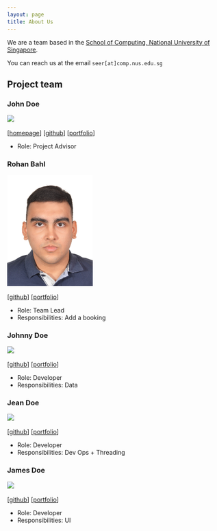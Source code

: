 ```yaml
---
layout: page
title: About Us
---
```


We are a team based in the [School of Computing, National University of Singapore](http://www.comp.nus.edu.sg).

You can reach us at the email `seer[at]comp.nus.edu.sg`

## Project team

### John Doe

<img src="images/johndoe.png" width="200px">

[[homepage](http://www.comp.nus.edu.sg/~damithch)]
[[github](https://github.com/johndoe)]
[[portfolio](team/rb9823.md)]

* Role: Project Advisor

### Rohan Bahl

<img src="images/rb9823.png" width="200px">

[[github](http://github.com/RB9823)]
[[portfolio](team/rb9823.md)]

* Role: Team Lead
* Responsibilities: Add a booking

### Johnny Doe

<img src="images/johndoe.png" width="200px">

[[github](http://github.com/johndoe)] [[portfolio](team/rb9823.md)]

* Role: Developer
* Responsibilities: Data

### Jean Doe

<img src="images/johndoe.png" width="200px">

[[github](http://github.com/johndoe)]
[[portfolio](team/rb9823.md)]

* Role: Developer
* Responsibilities: Dev Ops + Threading

### James Doe

<img src="images/johndoe.png" width="200px">

[[github](http://github.com/johndoe)]
[[portfolio](team/rb9823.md)]

* Role: Developer
* Responsibilities: UI
